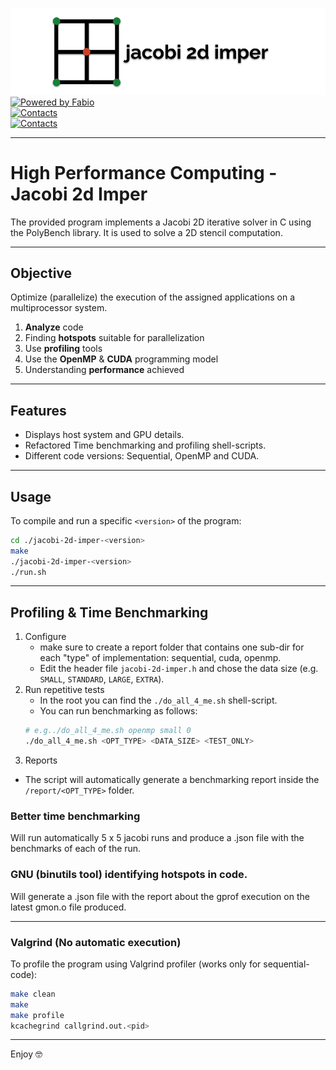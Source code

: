 ![icon](icon.png)
[![Powered by Fabio](https://img.shields.io/badge/Author%20-Fabio%20Bove-orange.svg?style=flat&colorA=E1523D&colorB=007D8A)]()  
[![Contacts](https://img.shields.io/badge/Email%20-fabio.bove.dr@gmail.com-orange.svg?style=flat&colorA=E1523D&colorB=007D8A)]()  
[![Contacts](https://img.shields.io/badge/Email%20-216219@studenti.unimore.it@gmail.com-orange.svg?style=flat&colorA=E1523D&colorB=007D8A)]()  

--- 

# High Performance Computing - Jacobi 2d Imper
The provided program implements a Jacobi 2D iterative solver in C using the PolyBench library.
It is used to solve a 2D stencil computation.

---

## Objective
Optimize (parallelize) the execution of the assigned
applications on a multiprocessor system.

1. **Analyze** code
2. Finding **hotspots** suitable for parallelization
3. Use **profiling** tools
4. Use the **OpenMP** & **CUDA** programming model
5. Understanding **performance** achieved

---

## Features
- Displays host system and GPU details.
- Refactored Time benchmarking and profiling shell-scripts.
- Different code versions: Sequential, OpenMP and CUDA.

---

## Usage
To compile and run a specific `<version>` of the program:
```bash
cd ./jacobi-2d-imper-<version>
make
./jacobi-2d-imper-<version>
./run.sh
```

---

## Profiling & Time Benchmarking
1. Configure
    - make sure to create a report folder that contains one sub-dir for each "type" of implementation: sequential, cuda, openmp.
    - Edit the header file `jacobi-2d-imper.h` and chose the data size (e.g. `SMALL`, `STANDARD`, `LARGE`, `EXTRA`).
2. Run repetitive tests 
   - In the root you can find the `./do_all_4_me.sh` shell-script.
   - You can run benchmarking as follows: <br> 
   ```bash 
   # e.g../do_all_4_me.sh openmp small 0
   ./do_all_4_me.sh <OPT_TYPE> <DATA_SIZE> <TEST_ONLY>
   ```
3. Reports
- The script will automatically generate a benchmarking report inside the `/report/<OPT_TYPE>` folder.

### Better time benchmarking
Will run automatically 5 x 5 jacobi runs and produce a .json file with the benchmarks of each of the run.

### GNU (binutils tool) identifying hotspots in code.
Will generate a .json file with the report about the gprof execution on the latest gmon.o file produced.

---

### Valgrind (No automatic execution)
To profile the program using Valgrind profiler (works only for sequential-code):
```bash
make clean
make
make profile
kcachegrind callgrind.out.<pid>
```


---
Enjoy 🤓